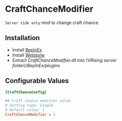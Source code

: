 # CraftChanceModifier
`Server side only` mod to change craft chance.

## Installation
* Install [BepInEx](https://v-rising.thunderstore.io/package/BepInEx/BepInExPack_V_Rising/)
* Install [Wetstone](https://v-rising.thunderstore.io/package/molenzwiebel/Wetstone/)
* Extract _CraftChanceModifier.dll_ into _(VRising server folder)/BepInEx/plugins_

## Configurable Values
```ini
[CraftChanceConfig]

## Craft chance modifier value
# Setting type: Single
# Default value: 1
CraftChanceModifier = 1
```